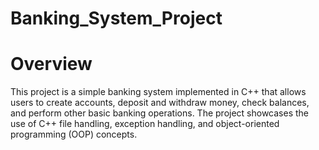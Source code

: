 # Banking_System_Project
# Overview
This project is a simple banking system implemented in C++ that allows users to create accounts, deposit and withdraw money, check balances, and perform other basic banking operations. The project showcases the use of C++ file handling, exception handling, and object-oriented programming (OOP) concepts.
